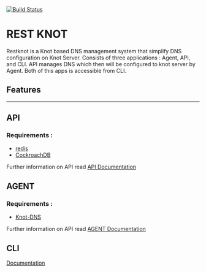 [![Build Status](https://travis-ci.org/riszkymf/RESTKnot.svg?branch=testcase_travis)](https://travis-ci.org/riszkymf/RESTKnot)

# REST KNOT
Restknot is a Knot based DNS management system that simplify DNS configuration on Knot Server. Consists of three applications : Agent, API, and CLI. API manages DNS which then will be configured to knot server by Agent. Both of this apps is accessible from CLI.


## Features



----------------------
## API
### Requirements :
- [redis](API/README.md)
- [CockroachDB](https://www.cockroachlabs.com/docs/stable/install-cockroachdb-linux.html)




Further information on API read [API Documentation](API/README.md)


## AGENT
### Requirements : 
- [Knot-DNS](https://www.knot-dns.cz/download/)

Further information on API read [AGENT Documentation](AGENT/README.md)


## CLI

[Documentation](CLI/README.md)
